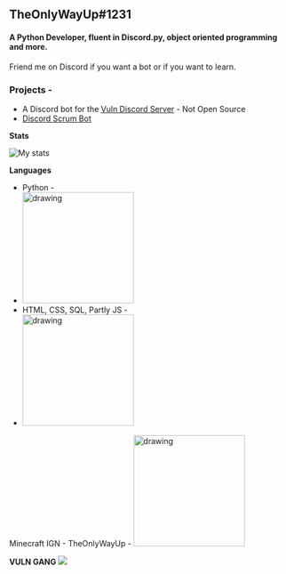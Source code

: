 ## TheOnlyWayUp#1231
#### A Python Developer, fluent in Discord.py, object oriented programming and more.
Friend me on Discord if you want a bot or if you want to learn.

### Projects -
- A Discord bot for the [Vuln Discord Server](https://discord.gg/fcvT9xRBDt) - Not Open Source
- [Discord Scrum Bot](https://TheOnlyWayUp/ScrumBot)

**Stats**

![My stats](https://github-readme-stats.vercel.app/api?username=TheOnlyWayUp&count_private=true&custom_title=TheOnlyWayUp%20-%20Python%20Gang&title_color=e5e5e5&text_color=cdc9c9&bg_color=4c40c7&border_color=81a3ff&border_radius=25)

**Languages**

- Python - 
- <img src="https://user-images.githubusercontent.com/76237496/133989527-246ebded-e181-4651-8cc3-9571551056bc.png" alt="drawing" width="200"/>
- HTML, CSS, SQL, Partly JS - 
- <img src="https://user-images.githubusercontent.com/76237496/133989698-08ad993d-ae13-4bcf-bed4-a01c7e9636ec.png" alt="drawing" width="200"/>

Minecraft IGN - TheOnlyWayUp - 
<img src="https://hypixel.paniek.de/signature/a4e08607a92441aa83513c6d72f8a3a7/genera;" alt="drawing" width="200"/>

**VULN GANG**
![](https://hypixel.paniek.de/signature/a4e08607a92441aa83513c6d72f8a3a7/guild/general)
